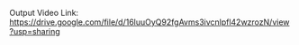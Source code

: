 Output Video Link: https://drive.google.com/file/d/16luuOyQ92fgAvms3ivcnlpfl42wzrozN/view?usp=sharing
